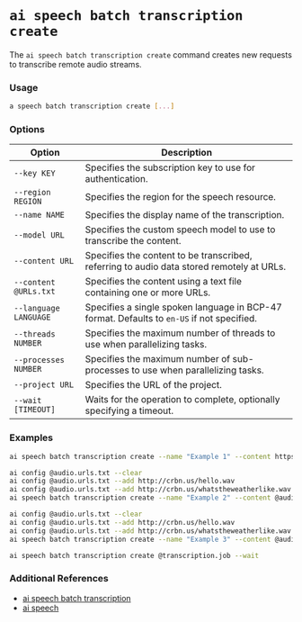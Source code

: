 # `ai speech batch transcription create`

The `ai speech batch transcription create` command creates new requests to transcribe remote audio streams.

### Usage

``` bash
a speech batch transcription create [...]
```

### Options

| Option            | Description                                                                              |
|-------------------|------------------------------------------------------------------------------------------|
| `--key KEY`         | Specifies the subscription key to use for authentication.                                |
| `--region REGION`   | Specifies the region for the speech resource.                                            |
| `--name NAME`       | Specifies the display name of the transcription.                                         |
| `--model URL`       | Specifies the custom speech model to use to transcribe the content.                      |
| `--content URL`     | Specifies the content to be transcribed, referring to audio data stored remotely at URLs.|
| `--content @URLs.txt` | Specifies the content using a text file containing one or more URLs.                     |
| `--language LANGUAGE` | Specifies a single spoken language in BCP-47 format. Defaults to `en-US` if not specified.|
| `--threads NUMBER`     | Specifies the maximum number of threads to use when parallelizing tasks.                 |
| `--processes NUMBER`   | Specifies the maximum number of sub-processes to use when parallelizing tasks.           |
| `--project URL`        | Specifies the URL of the project.                                                        |
| `--wait [TIMEOUT]`     | Waits for the operation to complete, optionally specifying a timeout.                    |

### Examples

``` bash title="Create a batch transcription for an audio file"
ai speech batch transcription create --name "Example 1" --content https://crbn.us/hello.wav
```

``` bash title="Create a batch transcription for two remote audio files"
ai config @audio.urls.txt --clear
ai config @audio.urls.txt --add http://crbn.us/hello.wav
ai config @audio.urls.txt --add http://crbn.us/whatstheweatherlike.wav
ai speech batch transcription create --name "Example 2" --content @audio.urls.txt
```

``` bash title="Create and save a batch transcription job"
ai config @audio.urls.txt --clear
ai config @audio.urls.txt --add http://crbn.us/hello.wav
ai config @audio.urls.txt --add http://crbn.us/whatstheweatherlike.wav
ai speech batch transcription create --name "Example 3" --content @audio.urls.txt --save transcription.job
```

``` bash title="Execute a saved transcription job and wait for completion"
ai speech batch transcription create @transcription.job --wait
```

### Additional References

- [ai speech batch transcription](ai-speech-batch-transcription.md)
- [ai speech](ai-speech.md)
